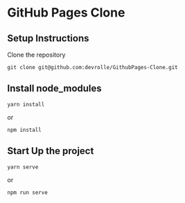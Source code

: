 # GitHub Pages Clone

## Setup Instructions

Clone the repository

```
git clone git@github.com:devrolle/GithubPages-Clone.git
```

## Install node_modules

```
yarn install
```

or

```
npm install
```

## Start Up the project

```
yarn serve
```

or

```
npm run serve
```
